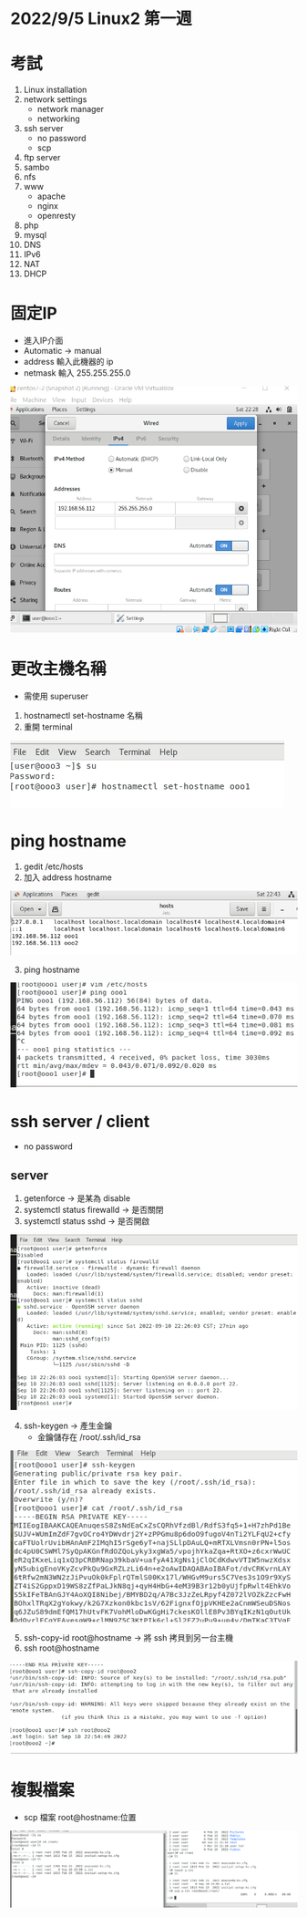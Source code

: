 # 2022/9/5 Linux2 第一週 

# 考試
1. Linux installation
2. network settings
    * network manager
    * networking
3. ssh server
    * no password
    * scp
4. ftp server
5. sambo
6. nfs
7. www
    * apache
    * nginx
    * openresty
8. php
9. mysql
10. DNS
11. IPv6
12. NAT
13. DHCP

# 固定IP
* 進入IP介面
* Automatic -> manual
* address 輸入此機器的 ip
* netmask 輸入 255.255.255.0 

![](https://github.com/yucing/linux2/blob/main/picture/ip1.png)

# 更改主機名稱
* 需使用 superuser
1. hostnamectl set-hostname 名稱
2. 重開 terminal

![](https://github.com/yucing/linux2/blob/main/picture/2.png)

# ping hostname

1. gedit /etc/hosts
2. 加入 address hostname

![](https://github.com/yucing/linux2/blob/main/picture/3.png)

3. ping hostname

![](https://github.com/yucing/linux2/blob/main/picture/4.png)

# ssh server / client
* no password
## server

1. getenforce -> 是某為 disable
2. systemctl status firewalld -> 是否關閉
3. systemctl status sshd -> 是否開啟

![](https://github.com/yucing/linux2/blob/main/picture/5.png)

4. ssh-keygen -> 產生金鑰
    * 金鑰儲存在 /root/.ssh/id_rsa

![](https://github.com/yucing/linux2/blob/main/picture/6.png)

5. ssh-copy-id root@hostname -> 將 ssh 拷貝到另一台主機
6. ssh root@hostname

![](https://github.com/yucing/linux2/blob/main/picture/7.png)

# 複製檔案
* scp 檔案 root@hostname:位置

![](https://github.com/yucing/linux2/blob/main/picture/8.png)